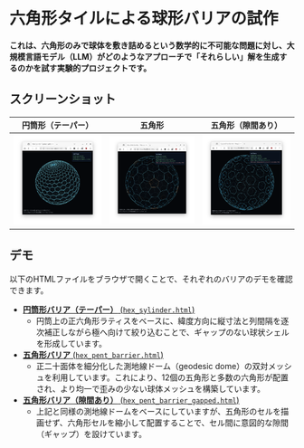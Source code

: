 # 六角形タイルによる球形バリアの試作

**これは、六角形のみで球体を敷き詰めるという数学的に不可能な問題に対し、大規模言語モデル（LLM）がどのようなアプローチで「それらしい」解を生成するのかを試す実験的プロジェクトです。**

## スクリーンショット

| 円筒形（テーパー） | 五角形 | 五角形（隙間あり） |
| :---: | :---: | :---: |
| <img src="hex_sylinder_scresnshot.png" alt="Tapered Cylinder" width="250"> | <img src="hex_pent_screenshot.png" alt="Pentagon" width="250"> | <img src="hex_pent_gapped_screenshot.png" alt="Pentagon Gapped" width="250"> |

## デモ

以下のHTMLファイルをブラウザで開くことで、それぞれのバリアのデモを確認できます。

*   [**円筒形バリア（テーパー）** (`hex_sylinder.html`)](hex_sylinder.html)
    *   円筒上の正六角形ラティスをベースに、緯度方向に縦寸法と列間隔を逐次補正しながら極へ向けて絞り込むことで、ギャップのない球状シェルを形成しています。
*   [**五角形バリア** (`hex_pent_barrier.html`)](hex_pent_barrier.html)
    *   正二十面体を細分化した測地線ドーム（geodesic dome）の双対メッシュを利用しています。これにより、12個の五角形と多数の六角形が配置され、より均一で歪みの少ない球体メッシュを構築しています。
*   [**五角形バリア（隙間あり）** (`hex_pent_barrier_gapped.html`)](hex_pent_barrier_gapped.html)
    *   上記と同様の測地線ドームをベースにしていますが、五角形のセルを描画せず、六角形セルを縮小して配置することで、セル間に意図的な隙間（ギャップ）を設けています。
